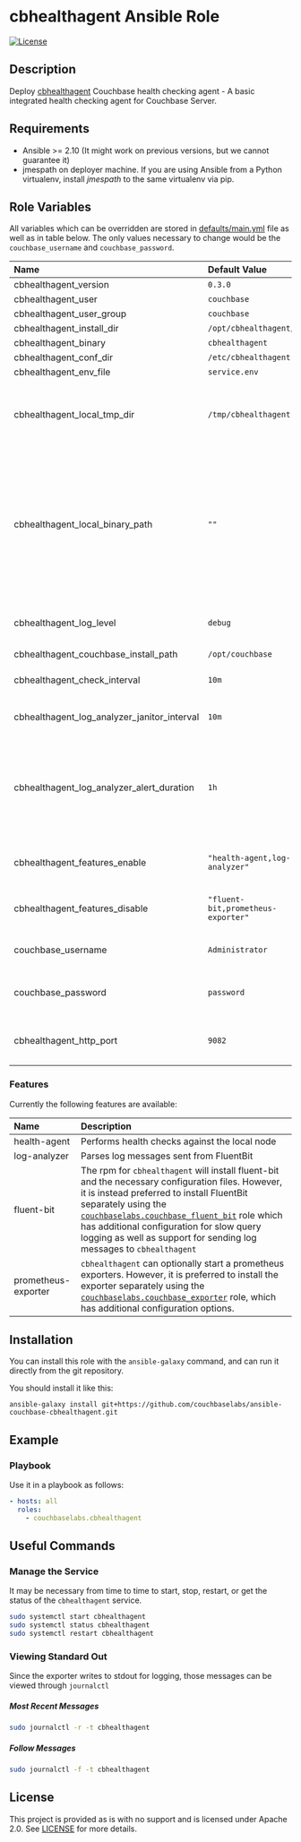# cbhealthagent Ansible Role

[![License](https://img.shields.io/github/license/couchbaselabs/ansible-couchbase-exporter.svg)](https://www.apache.org/licenses/LICENSE-2.0)


## Description

Deploy [cbhealthagent](https://docs.couchbase.com/cmos/current/index.html) Couchbase health checking agent - A basic integrated health checking agent for Couchbase Server.

## Requirements

-   Ansible >= 2.10 (It might work on previous versions, but we cannot guarantee it)
-   jmespath on deployer machine. If you are using Ansible from a Python virtualenv, install _jmespath_ to the same virtualenv via pip.


## Role Variables

All variables which can be overridden are stored in [defaults/main.yml](defaults/main.yml) file as well as in table below.  The only values necessary to change would be the `couchbase_username` and `couchbase_password`.

| **Name**           | **Default Value** | **Description**                    |
| :-------------- | :------------- | :-----------------------------------|
| cbhealthagent_version | `0.3.0` |  |
| cbhealthagent_user | `couchbase` |  |
| cbhealthagent_user_group | `couchbase` |  |
| cbhealthagent_install_dir | `/opt/cbhealthagent/bin` |  |
| cbhealthagent_binary | `cbhealthagent` |  |
| cbhealthagent_conf_dir | `/etc/cbhealthagent` |  |
| cbhealthagent_env_file | `service.env` |  |
| cbhealthagent_local_tmp_dir |  `/tmp/cbhealthagent` | path to where the binary will be downloaded to on the controller |
| cbhealthagent_local_binary_path | `""` | Full path to the local binary if already downloaded on the controller.  This should only be set, if ansible is not downloading the binary and you have
| cbhealthagent_log_level | `debug` | Level to log at.  Can be: debug, info, warn, error |
| cbhealthagent_couchbase_install_path | `/opt/couchbase` |  |
| cbhealthagent_check_interval | `10m` | How often to refresh health check data. |
| cbhealthagent_log_analyzer_janitor_interval | `10m` | How often to clean up stale log alerts. |
| cbhealthagent_log_analyzer_alert_duration | `1h` | How long will log alerts fire before they are cleaned up, if no matching message is seen in the meantime. |
| cbhealthagent_features_enable | `"health-agent,log-analyzer"` | Features to enable. Overrides `features.auto` |
| cbhealthagent_features_disable | `"fluent-bit,prometheus-exporter"` | Features to disable. Overrides `features.auto` |
| couchbase_username | `Administrator` | The Couchbase user to use. |
| couchbase_password | `password` | The Couchbase password to use. |
| cbhealthagent_http_port | `9082` | Port that exposes the agent REST API |

### Features

Currently the following features are available:

| **Name**      | **Description**                    |
| :------------ | :-----------------------------------|
| health-agent | Performs health checks against the local node |
| log-analyzer | Parses log messages sent from FluentBit |
| fluent-bit | The rpm for `cbhealthagent` will install fluent-bit and the necessary configuration files.  However, it is instead preferred to install FluentBit separately using the [`couchbaselabs.couchbase_fluent_bit`](https://github.com/couchbaselabs/ansible-couchbase-fluent-bit) role which has additional configuration for slow query logging as well as support for sending log messages to `cbhealthagent` |
| prometheus-exporter | `cbhealthagent` can optionally start a prometheus exporters.  However, it is preferred to install the exporter separately using the [`couchbaselabs.couchbase_exporter`](https://github.com/couchbaselabs/ansible-couchbase-fluent-bit) role, which has additional configuration options.

## Installation

You can install this role with the `ansible-galaxy` command, and can run it
directly from the git repository.

You should install it like this:

```
ansible-galaxy install git+https://github.com/couchbaselabs/ansible-couchbase-cbhealthagent.git
```

## Example

### Playbook

Use it in a playbook as follows:

```yaml
- hosts: all
  roles:
    - couchbaselabs.cbhealthagent
```

## Useful Commands

### Manage the Service

It may be necessary from time to time to start, stop, restart, or get the status of the `cbhealthagent` service.

```bash
sudo systemctl start cbhealthagent
sudo systemctl status cbhealthagent
sudo systemctl restart cbhealthagent
```

### Viewing Standard Out

Since the exporter writes to stdout for logging, those messages can be viewed through `journalctl`

##### Most Recent Messages

```bash
sudo journalctl -r -t cbhealthagent
```

##### Follow Messages

```bash
sudo journalctl -f -t cbhealthagent
```

## License

This project is provided as is with no support and is licensed under Apache 2.0. See [LICENSE](/LICENSE) for more details.
